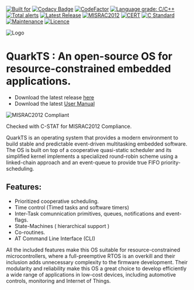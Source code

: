 [![Built for](https://img.shields.io/badge/built%20for-microcontrollers-lightgrey)](https://github.com/kmilo17pet/QuarkTS)
[![Codacy Badge](https://api.codacy.com/project/badge/Grade/feb105e70ad84459851b3bdc8202d700)](https://app.codacy.com/gh/TECREA/QuarkTS?utm_source=github.com&utm_medium=referral&utm_content=TECREA/QuarkTS&utm_campaign=Badge_Grade_Dashboard)
[![CodeFactor](https://www.codefactor.io/repository/github/tecrea/quarkts/badge)](https://www.codefactor.io/repository/github/tecrea/quarkts)
[![Language grade: C/C++](https://img.shields.io/lgtm/grade/cpp/g/TECREA/QuarkTS.svg?logo=lgtm&logoWidth=18)](https://lgtm.com/projects/g/TECREA/QuarkTS/context:cpp)
[![Total alerts](https://img.shields.io/lgtm/alerts/g/TECREA/QuarkTS.svg?logo=lgtm&logoWidth=18)](https://lgtm.com/projects/g/TECREA/QuarkTS/alerts/)
[![Latest Release](https://img.shields.io/badge/Release-6.2.3-green.svg)](https://github.com/TECREA/QuarkTS/releases)
[![MISRAC2012](https://img.shields.io/badge/MISRAC2012-Compliant-blue.svg)](https://en.wikipedia.org/wiki/MISRA_C)
[![CERT](https://img.shields.io/badge/CERT-Compliant-blue.svg)](https://wiki.sei.cmu.edu/confluence/display/seccode/SEI+CERT+Coding+Standards)
[![C Standard](https://img.shields.io/badge/STD-C99-green.svg)](https://en.wikipedia.org/wiki/C99)
[![Maintenance](https://img.shields.io/badge/Maintained%3F-yes-green.svg)](https://github.com/TECREA/QuarkTS/graphs/commit-activity)
[![Licence](https://img.shields.io/badge/license-GPLv3-blue.svg?style=flat-square)](https://www.gnu.org/licenses/gpl-3.0.en.html)


![Logo](https://sites.google.com/site/controlpoli2/quarkts.jpg)

# QuarkTS : An open-source OS for resource-constrained embedded applications.

* Download the latest release [here](https://github.com/TECREA/QuarkTS/releases)
* Download the latest [User Manual](https://www.overleaf.com/read/wtmsjyvtznmy)

![MISRAC2012 Compliant](https://eenews.cdnartwhere.eu/sites/default/files/styles/inner_article/public/import/2014-07-22-edne-gp-misra-logo-snip.jpg?itok=bQVhv7S_)

Checked with C-STAT for MISRAC2012 Compliance.

QuarkTS is an operating system that provides a modern environment to build stable and predictable event-driven multitasking embedded software. The OS is built on top of a cooperative quasi-static scheduler and its simplified kernel implements a specialized round-robin scheme using a linked-chain approach and an event-queue to provide true FIFO priority-scheduling.

## Features:
- Prioritized cooperative scheduling.
- Time control (Timed tasks and software timers)
- Inter-Task comunnication primitives, queues, notifications and event-flags.
- State-Machines ( hierarchical support )
- Co-routines.
- AT Command Line Interface (CLI)

All the included features make this OS suitable for resource-constrained microcontrollers, where a full-preemptive RTOS is an overkill and their inclusion adds unnecessary complexity to the firmware development. Their modularity and reliability make this OS a great choice to develop efficiently a wide range of applications in low-cost devices, including automotive controls, monitoring and Internet of Things.
